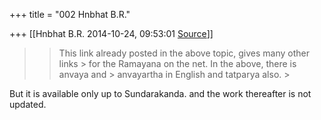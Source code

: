 +++
title = "002 Hnbhat B.R."

+++
[[Hnbhat B.R.	2014-10-24, 09:53:01 [Source](https://groups.google.com/g/samskrita/c/q4JnXshNiXQ)]]



> 
> > 
> > This link already posted in the above topic, gives many other links > for the Ramayana on the net. In the above, there is anvaya and > anvayartha in English and tatparya also. >
> 
> > 
> >   
> > 
> > 
> >   
> > 
> > 
> >   
> > 
> > 

But it is available only up to Sundarakanda. and the work thereafter is not updated.

  

